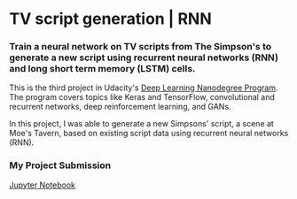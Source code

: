 # TV script generation | RNN

### Train a neural network on TV scripts from The Simpson's to generate a new script using recurrent neural networks (RNN) and long short term memory (LSTM) cells. 

This is the third project in Udacity's [Deep Learning Nanodegree Program](https://www.udacity.com/course/deep-learning-nanodegree--nd101). The program covers topics like Keras and TensorFlow, convolutional and recurrent networks, deep reinforcement learning, and GANs. 

In this project, I was able to generate a new Simpsons' script, a scene at Moe's Tavern, based on existing script data using recurrent neural networks (RNN).

### My Project Submission
[Jupyter Notebook](https://github.com/WilliamGarrow/RNN-tv-script-generation/blob/master/dlnd_tv_script_generation.ipynb)